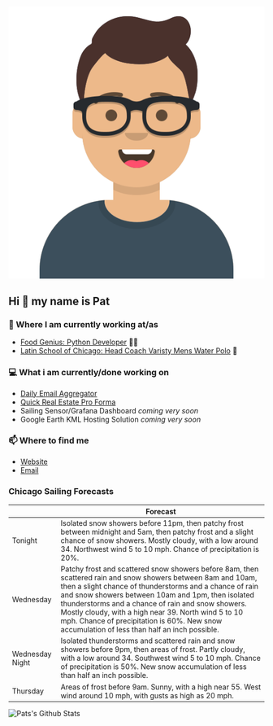 [![Social banner for p-j-falconer](https://raw.githubusercontent.com/P-J-FALCONER/P-J-FALCONER/master/assets/avataaars.svg)](https://patfalconer.com/)
## Hi :wave: my name is Pat

### 💼 Where I am currently working at/as
- [Food Genius: Python Developer](https://getfoodgenius.com/) 🍔🐍
- [Latin School of Chicago: Head Coach Varisty Mens Water Polo](https://www.latinschool.org/) 🤽


### 💻 What i am currently/done working on
 - [Daily Email Aggregator](https://github.com/P-J-FALCONER/dott_daily_mail)
 - [Quick Real Estate Pro Forma](https://github.com/P-J-FALCONER/henry)
 - Sailing Sensor/Grafana Dashboard *coming very soon*
 - Google Earth KML Hosting Solution *coming very soon*

### 📫 Where to find me
 - [Website](https://patfalconer.com/)
 - [Email](mailto:patrick.j.falconer@gmail.com)


### Chicago Sailing Forecasts
|   | Forecast  |
|---|---|
| Tonight | Isolated snow showers before 11pm, then patchy frost between midnight and 5am, then patchy frost and a slight chance of snow showers. Mostly cloudy, with a low around 34. Northwest wind 5 to 10 mph. Chance of precipitation is 20%. |
| Wednesday | Patchy frost and scattered snow showers before 8am, then scattered rain and snow showers between 8am and 10am, then a slight chance of thunderstorms and a chance of rain and snow showers between 10am and 1pm, then isolated thunderstorms and a chance of rain and snow showers. Mostly cloudy, with a high near 39. North wind 5 to 10 mph. Chance of precipitation is 60%. New snow accumulation of less than half an inch possible. |
| Wednesday Night | Isolated thunderstorms and scattered rain and snow showers before 9pm, then areas of frost. Partly cloudy, with a low around 34. Southwest wind 5 to 10 mph. Chance of precipitation is 50%. New snow accumulation of less than half an inch possible. |
| Thursday | Areas of frost before 9am. Sunny, with a high near 55. West wind around 10 mph, with gusts as high as 20 mph. |

![Pats's Github Stats](https://github-readme-stats.vercel.app/api?username=p-j-falconer&show_icons=true&theme=radical)

